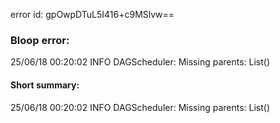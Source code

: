 error id: gpOwpDTuL5I416+c9MSlvw==
### Bloop error:

25/06/18 00:20:02 INFO DAGScheduler: Missing parents: List()
#### Short summary: 

25/06/18 00:20:02 INFO DAGScheduler: Missing parents: List()